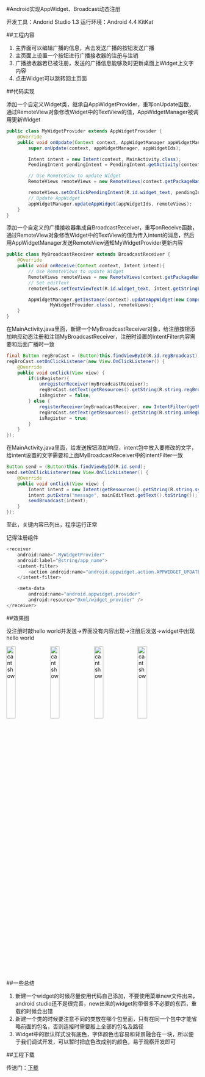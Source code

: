 #Android实现AppWidget、Broadcast动态注册

开发工具：Andorid Studio 1.3
运行环境：Android 4.4 KitKat

##工程内容

1. 主界面可以编辑广播的信息，点击发送广播的按钮发送广播
2. 主页面上设置一个按钮进行广播接收器的注册与注销
3. 广播接收器若已被注册，发送的广播信息能够及时更新桌面上Widget上文字内容
4. 点击Widget可以跳转回主页面

##代码实现

添加一个自定义Widget类，继承自AppWidgetProvider，重写onUpdate函数，通过RemoteView对象修改Widget中的TextView的值，AppWidgetManager被调用更新Widget

```java
public class MyWidgetProvider extends AppWidgetProvider {
    @Override
    public void onUpdate(Context context, AppWidgetManager appWidgetManager, int[] appWidgetIds){
        super.onUpdate(context, appWidgetManager, appWidgetIds);

        Intent intent = new Intent(context, MainActivity.class);
        PendingIntent pendingIntent = PendingIntent.getActivity(context, 0, intent, 0);

        // Use RemoteView to update Widget
        RemoteViews remoteViews = new RemoteViews(context.getPackageName(), R.layout.widget_layout);

        remoteViews.setOnClickPendingIntent(R.id.widget_text, pendingIntent);
        // Update AppWidget
        appWidgetManager.updateAppWidget(appWidgetIds, remoteViews);
    }
}
```

添加一个自定义的广播接收器集成自BroadcastReceiver，重写onReceive函数，通过RemoteView对象修改Widget中的TextView的值为传入intent的消息，然后用AppWidgetManager发送RemoteView通知MyWidgetProvider更新内容

```java
public class MyBroadcastReceiver extends BroadcastReceiver {
    @Override
    public void onReceive(Context context, Intent intent){
        // Use RemoteViews to update Widget
        RemoteViews remoteViews = new RemoteViews(context.getPackageName(), R.layout.widget_layout);
        // Set editText
        remoteViews.setTextViewText(R.id.widget_text, intent.getStringExtra("message"));

        AppWidgetManager.getInstance(context).updateAppWidget(new ComponentName(context.getApplicationContext(),
                MyWidgetProvider.class), remoteViews);
    }
}
```

在MainActivity.java里面，新建一个MyBroadcastReceiver对象，给注册按钮添加响应动态注册和注销MyBroadcastReceiver，注册时设置的intentFilter内容需要和后面广播时一致

```java
final Button regBroCast = (Button)this.findViewById(R.id.regBroadcast);
regBroCast.setOnClickListener(new View.OnClickListener() {
    @Override
    public void onClick(View view) {
        if(isRegister){
            unregisterReceiver(myBroadcastReceiver);
            regBroCast.setText(getResources().getString(R.string.regBroadcast));
            isRegister = false;
        } else {
            registerReceiver(myBroadcastReceiver, new IntentFilter(getResources().getString(R.string.sysu)));
            regBroCast.setText(getResources().getString(R.string.unRegBroadcast));
            isRegister = true;
        }
    }
});
```

在MainActivity.java里面，给发送按钮添加响应，intent包中放入要修改的文字，给intent设置的文字需要和上面MyBroadcastReceiver中的intentFilter一致

```java
Button send = (Button)this.findViewById(R.id.send);
send.setOnClickListener(new View.OnClickListener() {
    @Override
    public void onClick(View view) {
        Intent intent = new Intent(getResources().getString(R.string.sysu));
        intent.putExtra("message", mainEditText.getText().toString());
        sendBroadcast(intent);
    }
});
```

至此，关键内容已列出，程序运行正常

记得注册组件

```java
<receiver
    android:name=".MyWidgetProvider"
    android:label="@string/app_name">
    <intent-filter>
        <action android:name="android.appwidget.action.APPWIDGET_UPDATE" />
    </intent-filter>

    <meta-data
        android:name="android.appwidget.provider"
        android:resource="@xml/widget_provider" />
</receiver>
```

##效果图

没注册时敲hello world并发送->界面没有内容出现->注册后发送->widget中出现hello world

<img src="http://images2015.cnblogs.com/blog/701997/201601/701997-20160129154658552-388074970.jpg" alt="cant show" style="display: inline-block; width: 22%; " /> <img src="http://images2015.cnblogs.com/blog/701997/201601/701997-20160129154703599-1141757332.jpg" alt="cant show" style="display: inline-block; width: 22%; " /> <img src="http://images2015.cnblogs.com/blog/701997/201601/701997-20160129154711739-1509549936.jpg" alt="cant show" style="display: inline-block; width: 22%; " /> <img src="http://images2015.cnblogs.com/blog/701997/201601/701997-20160129154719099-1205487377.jpg" alt="cant show" style="display: inline-block; width: 22%; " />

##一些总结

1.	新建一个widget的时候尽量使用代码自己添加，不要使用菜单new文件出来，android studio还不是很完善，new出来的widget附带很多不必要的东西，重载的时候会出错
2.	新建一个类的时候要注意不同的类放在哪个包里面，只有在同一个包中才能省略前面的包名，否则连接时需要敲上全部的包名及路径
3.	Widget中的默认样式没有底色，字体颜色也容易和背景融合在一块，所以便于我们调试开发，可以暂时把底色改成别的颜色，易于观察开发即可

##工程下载

传送门：[下载](http://pan.baidu.com/s/1kUkxnjL)